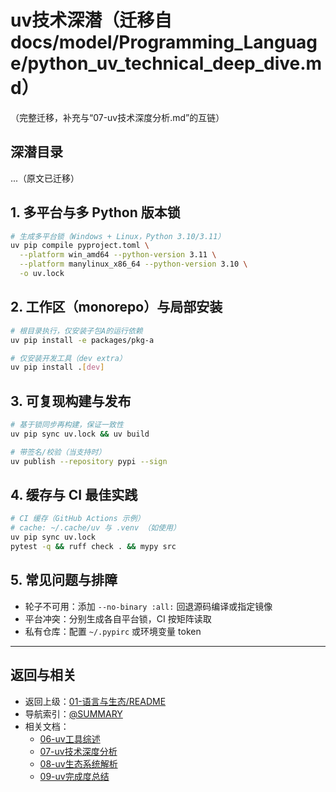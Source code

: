 # uv技术深潜（迁移自 docs/model/Programming_Language/python_uv_technical_deep_dive.md）

（完整迁移，补充与“07-uv技术深度分析.md”的互链）

## 深潜目录

...（原文已迁移）

## 1. 多平台与多 Python 版本锁

```bash
# 生成多平台锁（Windows + Linux，Python 3.10/3.11）
uv pip compile pyproject.toml \
  --platform win_amd64 --python-version 3.11 \
  --platform manylinux_x86_64 --python-version 3.10 \
  -o uv.lock
```

## 2. 工作区（monorepo）与局部安装

```bash
# 根目录执行，仅安装子包A的运行依赖
uv pip install -e packages/pkg-a

# 仅安装开发工具（dev extra）
uv pip install .[dev]
```

## 3. 可复现构建与发布

```bash
# 基于锁同步再构建，保证一致性
uv pip sync uv.lock && uv build

# 带签名/校验（当支持时）
uv publish --repository pypi --sign
```

## 4. 缓存与 CI 最佳实践

```bash
# CI 缓存（GitHub Actions 示例）
# cache: ~/.cache/uv 与 .venv （如使用）
uv pip sync uv.lock
pytest -q && ruff check . && mypy src
```

## 5. 常见问题与排障

- 轮子不可用：添加 `--no-binary :all:` 回退源码编译或指定镜像
- 平台冲突：分别生成各自平台锁，CI 按矩阵读取
- 私有仓库：配置 `~/.pypirc` 或环境变量 token

---

## 返回与相关

- 返回上级：[01-语言与生态/README](../README.md)
- 导航索引：[@SUMMARY](../../SUMMARY.md)
- 相关文档：
  - [06-uv工具综述](./06-uv工具综述.md)
  - [07-uv技术深度分析](./07-uv技术深度分析.md)
  - [08-uv生态系统解析](./08-uv生态系统解析.md)
  - [09-uv完成度总结](./09-uv完成度总结.md)
